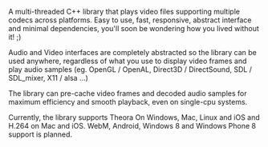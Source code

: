 A multi-threaded C++ library that plays video files supporting multiple codecs across platforms.
Easy to use, fast, responsive, abstract interface and minimal dependencies, you'll soon be wondering how you lived without it! ;)

Audio and Video interfaces are completely abstracted so the library can be used anywhere, regardless of what you use to display video frames and play audio samples (eg. OpenGL / OpenAL, Direct3D / DirectSound, SDL / SDL\_mixer, X11 / alsa ...)

The library can pre-cache video frames and decoded audio samples for maximum efficiency and smooth playback, even on single-cpu systems.

Currently, the library supports Theora On Windows, Mac, Linux and iOS and H.264 on Mac and iOS.
WebM, Android, Windows 8 and Windows Phone 8 support is planned.